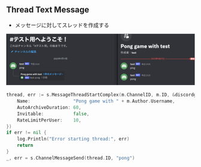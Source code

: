 ## Thread Text Message

- メッセージに対してスレッドを作成する

![Alt text](images/README/image.png)

```go
thread, err := s.MessageThreadStartComplex(m.ChannelID, m.ID, &discordgo.ThreadStart{
    Name:                "Pong game with " + m.Author.Username,
    AutoArchiveDuration: 60,
    Invitable:           false,
    RateLimitPerUser:    10,
})
if err != nil {
    log.Println("Error starting thread:", err)
    return
}
_, err = s.ChannelMessageSend(thread.ID, "pong")
```
